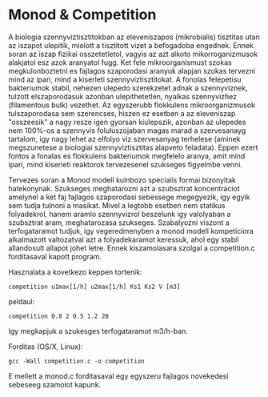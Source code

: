 # Monod & Competition

A biologia szennyviztisztitokban az eleveniszapos (mikrobialis) tisztitas utan az iszapot ulepitik, 
mielott a tisztitott vizet a befogadoba engednek. Ennek soran az iszap fizikai osszetetletol, vagyis az azt alkoto
mikorroganizmusok alakjatol esz azok aranyatol fugg. Ket fele mikroorganismust szokas megkulonboztetni es fajlagos szaporodasi
aranyuk alapjan szokas tervezni mind az ipari, mind a kiserleti szennyviztisztitokat. A fonolas felepetisu bakteriumok stabil,
nehezen ulepedo szerekzetet adnak a szennyviznek, tulzott elszaporodasuk azonban ulepithetetlen, nyalkas szennyvizhez 
(filamentous bulk) vezethet. Az egyszerubb flokkulens mikroorganizmusok tulszaporodasa sem szerencses, hiszen ez esetben a 
az eleveniszap "osszeesik" a nagy resze igen gyorsan kiulepszik, azonban az ulepedes nem 100%-os a szennyvis foluluszojaban
magas marad a szervesanayg tartalom, igy nagy lehet az elfolyo viz szervesanyag terhelese (aminek megszunetese a biologiai
szennyviztisztitas alapveto feladata). Eppen ezert fontos a fonalas es flokkulens bakteriumok megfelelo aranya, amit mind
ipari, mind kiserleti reaktorok tervezesenel szukseges figyelmbe venni.

Tervezes soran a Monod modell kulnbozo specialis formai bizonyltak hatekonynak. Szukseges meghatarozni azt a szubsztrat 
koncentraciot amelynel a ket faj fajlagos szaporodasi sebessege megegyezik, igy egyik sem tudja tulnoni a masikat. Mivel a 
legtobb esetben nem statikus folyadekrol, hanem aramlo szennyvizrol beszelunk igy valolyaban a szubsztrat aram, meghatarozasa
szukseges. Szabalyozni viszont a terfogataramot tudjuk, igy vegeredmenyben a monod modell kompeticiora alkalmazott valtozatval
azt a folyadekaramot keressuk, ahol egy stabil allandosult allapot johet letre. Ennek kiszamolasara szolgal a competition.c 
forditasaval kapott program.

Hasznalata a kovetkezo keppen tortenik:

`competition u1max[1/h] u2max[1/h] Ks1 Ks2 V [m3]`

peldaul: 

`competition 0.8 2 0.5 1.2 20`

Igy megkapjuk a szukesges terfogataramot m3/h-ban.

Forditas (OS/X, Linux):

`gcc -Wall competition.c -o competition`

E mellett a monod.c forditasaval egy egyszeru fajlagos novekedesi sebeseeg szamolot kapunk.
